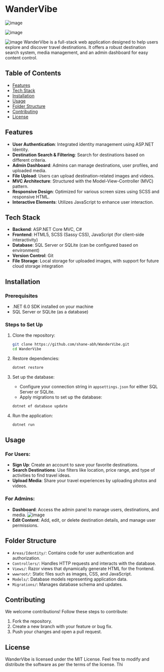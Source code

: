 # WanderVibe
![image](https://github.com/user-attachments/assets/d8e69aed-aa2d-42df-8044-1a649eba0021)

![image](https://github.com/user-attachments/assets/e5d3f3f6-0f12-40fc-9723-45743d86cb1b)

![image](https://github.com/user-attachments/assets/2f9321c6-edd4-4e07-95a1-bafaa6eed796)
WanderVibe is a full-stack web application designed to help users explore and discover travel destinations. It offers a robust destination search system, media management, and an admin dashboard for easy content control.

## Table of Contents
- [Features](#features)
- [Tech Stack](#tech-stack)
- [Installation](#installation)
- [Usage](#usage)
- [Folder Structure](#folder-structure)
- [Contributing](#contributing)
- [License](#license)

## Features
- **User Authentication**: Integrated identity management using ASP.NET Identity.
- **Destination Search & Filtering**: Search for destinations based on different criteria.
- **Admin Dashboard**: Admins can manage destinations, user profiles, and uploaded media.
- **File Upload**: Users can upload destination-related images and videos.
- **MVC Architecture**: Structured with the Model-View-Controller (MVC) pattern.
- **Responsive Design**: Optimized for various screen sizes using SCSS and responsive HTML.
- **Interactive Elements**: Utilizes JavaScript to enhance user interaction.

## Tech Stack
- **Backend**: ASP.NET Core MVC, C#
- **Frontend**: HTML5, SCSS (Sassy CSS), JavaScript (for client-side interactivity)
- **Database**: SQL Server or SQLite (can be configured based on environment)
- **Version Control**: Git
- **File Storage**: Local storage for uploaded images, with support for future cloud storage integration

## Installation

### Prerequisites
- .NET 6.0 SDK installed on your machine
- SQL Server or SQLite (as a database)


### Steps to Set Up
1. Clone the repository:
    ```bash
    git clone https://github.com/shane-abh/WanderVibe.git
    cd WanderVibe
    ```

2. Restore dependencies:
    ```bash
    dotnet restore
    ```

3. Set up the database:
    - Configure your connection string in `appsettings.json` for either SQL Server or SQLite.
    - Apply migrations to set up the database:
    ```bash
    dotnet ef database update
    ```

4. Run the application:
    ```bash
    dotnet run
    ```


## Usage

### For Users:
- **Sign Up**: Create an account to save your favorite destinations.
- **Search Destinations**: Use filters like location, price range, and type of activities to find travel ideas.
- **Upload Media**: Share your travel experiences by uploading photos and videos.

### For Admins:
- **Dashboard**: Access the admin panel to manage users, destinations, and media.
![image](https://github.com/user-attachments/assets/ba0b449d-92f1-4a59-a01f-13d405ab8303)
- **Edit Content**: Add, edit, or delete destination details, and manage user permissions.

## Folder Structure

- `Areas/Identity/`: Contains code for user authentication and authorization.
- `Controllers/`: Handles HTTP requests and interacts with the database.
- `Views/`: Razor views that dynamically generate HTML for the frontend.
- `wwwroot/`: Static files such as images, CSS, and JavaScript.
- `Models/`: Database models representing application data.
- `Migrations/`: Manages database schema and updates.

## Contributing
We welcome contributions! Follow these steps to contribute:
1. Fork the repository.
2. Create a new branch with your feature or bug fix.
3. Push your changes and open a pull request.

## License
WanderVibe is licensed under the MIT License. Feel free to modify and distribute the software as per the terms of the license.
Thi



